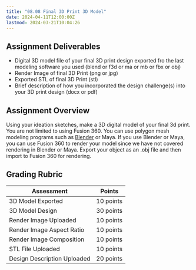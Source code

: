 ```yaml
---
title: "08.08 Final 3D Print 3D Model"
date: 2024-04-11T12:00:00Z
lastmod: 2024-03-21T10:04:26
---
```


## Assignment Deliverables

- Digital 3D model file of your final 3D print design exported fro the last modeling software you used (blend or f3d or ma or mb or fbx or obj)
- Render Image of final 3D Print (png or jpg)
- Exported STL of final 3D Print (stl)
- Brief description of how you incorporated the design challenge(s) into your 3D print design (docx or pdf)

## Assignment Overview

Using your ideation sketches, make a 3D digital model of your final 3d print. You are not limited to using Fusion 360. You can use polygon mesh modeling programs such as [Blender](../../../../3d-modeling/blender/blender.md) or Maya. If you use Blender or Maya, you can use Fusion 360 to render your model since we have not covered rendering in Blender or Maya. Export your object as an .obj file and then import to Fusion 360 for rendering.

## Grading Rubric

<div class="responsive-table-markdown">

| Assessment                  | Points    |
| --------------------------- | --------- |
| 3D Model Exported           | 10 points |
| 3D Model Design             | 30 points |
| Render Image Uploaded       | 10 points |
| Render Image Aspect Ratio   | 10 points |
| Render Image Composition    | 10 points |
| STL File Uploaded           | 10 points |
| Design Description Uploaded | 20 points |

</div>
